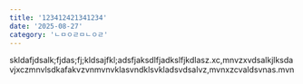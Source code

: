 ```yaml
---
title: '123412421341234'
date: '2025-08-27'
category: 'ㄴㅁㅇㄹㅁㄴㅇㄹ'
---
```


skldafjdsalk;fjdas;fj;kldsajfkl;adsfjaksdlfjadkslfjkdlasz.xc,mnvzxvdsalkjlksdavjxczmnvlsdkafakvzvnmvnvklasvndklsvkladsvdsalvz,mvnxzcvaldsvnas.mvn